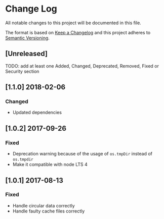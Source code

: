 # Change Log
All notable changes to this project will be documented in this file.

The format is based on [Keep a Changelog](http://keepachangelog.com/) and this project adheres to [Semantic Versioning](http://semver.org/).

## [Unreleased]

TODO: add at least one Added, Changed, Deprecated, Removed, Fixed or Security section

## [1.1.0] 2018-02-06

### Changed

- Updated dependencies

## [1.0.2] 2017-09-26

### Fixed
- Deprecation warning because of the usage of `os.tmpDir` instead of `os.tmpdir`
- Make it compatible with node LTS 4

## [1.0.1] 2017-08-13

### Fixed
- Handle circular data correctly
- Handle faulty cache files correctly
